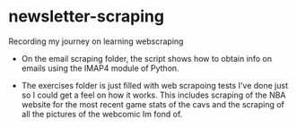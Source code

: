 # newsletter-scraping
Recording my journey on learning webscraping

* On the email scraping folder, the script shows how to obtain info on emails using the IMAP4 module of Python.

* The exercises folder is just filled with web scrapoing tests I've done just so I could get a feel on how it works. This includes scraping of the NBA website for the most recent game stats of the cavs and the scraping of all the pictures of the webcomic Im fond of.
